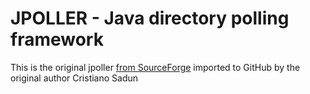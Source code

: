 JPOLLER - Java directory polling framework
=======================================

This is the original jpoller [from SourceForge]( https://sourceforge.net/projects/jpoller/
) imported to GitHub by the original author Cristiano Sadun
